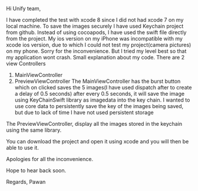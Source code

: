 Hi Unify team,

I have completed the test with xcode 8 since I did not had xcode 7 on my local machine. 
To save the images securely I have used Keychain project from github.
Instead of using cocoapods, I have used the swift file directly from the project.
My ios version on my iPhone was incompatible with my xcode ios version, due to which I could not test my project(camera pictures) on my phone.
Sorry for the inconvenience. But I tried my level best so that my application wont crash.
Small explanation about my code.
There are 2 view Controllers
1. MainViewController
2. PreviewViewController
The MainViewController has the burst button which on clicked saves the 5 images(I have used dispatch after to create 
a delay of 0.5 seconds)
after every 0.5 seconds, it will save the image using KeyChainSwift library as imagedata into the key chain.
I wanted to use core data to persistently save the key of the images being saved, but due to lack of time I have not used persistent storage

The PreviewViewController, display all the images stored in the keychain using the same library.

You can download the project and open it using xcode and you will then be able to use it.

Apologies for all the inconvenience.

Hope to hear back soon.

Regards,
Pawan
